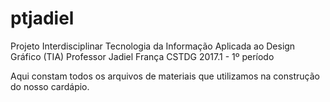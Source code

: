 # ptjadiel
Projeto Interdisciplinar
Tecnologia da Informação Aplicada ao Design Gráfico (TIA)
Professor Jadiel França
CSTDG 2017.1 - 1º período

Aqui constam todos os arquivos de materiais que utilizamos na construção do nosso cardápio. 
